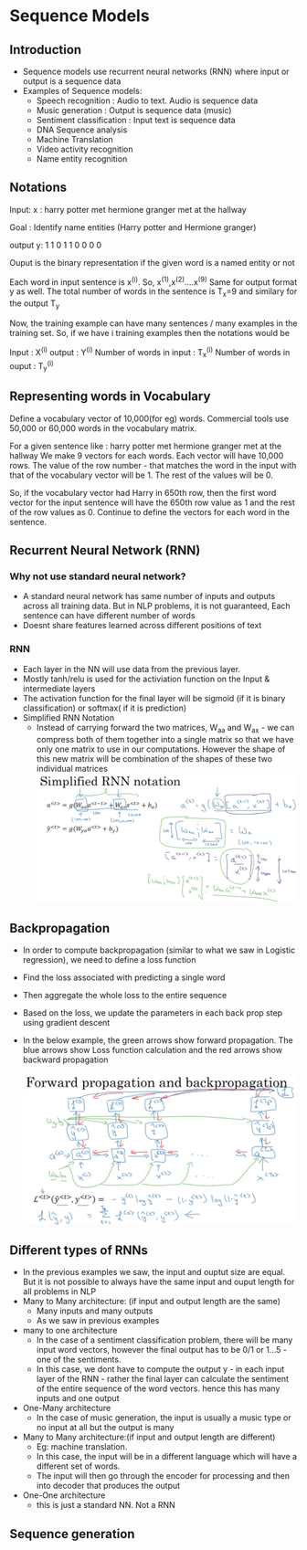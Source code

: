 # Sequence Models

## Introduction
* Sequence models  use recurrent neural networks (RNN) where input or output is a sequence data 
* Examples of Sequence models:
  * Speech recognition : Audio to text. Audio is sequence data
  * Music generation : Output is sequence data (music)
  * Sentiment classification : Input text is sequence data
  * DNA Sequence analysis
  * Machine Translation
  * Video activity recognition
  * Name entity recognition

## Notations
  Input: x : harry potter met hermione granger met at the hallway

  Goal : Identify name entities (Harry potter and Hermione granger)

  output y:  1      1      0     1        1     0   0   0  0

  Ouput is the binary representation if the given word is a named entity or not

  Each word in input sentence is x<sup>(i)</sup>. So, x<sup>(1)</sup>,x<sup>(2)</sup>....x<sup>(9)</sup>
  Same for output format y as well.
  The total number of words in the sentence is T<sub>x</sub>=9 and similary for the output T<sub>y</sub>

  Now, the training example can have many sentences / many examples in the training set. 
  So, if we have i training examples then the notations would be

  Input : X<sup>(i)<t></sup>
  output : Y<sup>(i)<t></sup>
  Number of words in input : T<sub>x</sub><sup>(i)</sup>
  Number of words in ouput : T<sub>y</sub><sup>(i)</sup>

## Representing words in Vocabulary

Define a vocabulary vector of 10,000(for eg) words. Commercial tools use 50,000 or 60,000 words in the vocabulary matrix.

For a given sentence like : harry potter met hermione granger met at the hallway
We make 9 vectors for each words. Each vector will have 10,000 rows. The value of the row number - that matches the word in the input with that of the vocabulary vector will be 1. The rest of the values will be 0.

So, if the vocabulary vector had Harry in 650th row, then the first word vector for the input sentence will have the 650th row value as 1 and the rest of the row values as 0.
Continue to define the vectors for each word in the sentence.

## Recurrent Neural Network (RNN)

### Why not use standard neural network?
 * A standard neural network has same number of inputs and outputs across all training data. But in NLP problems, it is not guaranteed, Each sentence can have different number of words
 * Doesnt share features learned across different positions of text
 
 ### RNN
 * Each layer in the NN will use data from the previous layer.
 * Mostly tanh/relu is used for the activiation function on the Input & intermediate layers
 * The activation function for the final layer will be sigmoid (if it is binary classification) or softmax( if it is prediction)
 * Simplified RNN Notation 
   * Instead of carrying forward the two matrices, W<sub>aa</sub> and W<sub>ax</sub> - we can compress both of them together        into a single matrix so that we have only one matrix to use in our computations. However the shape of this new matrix          will be   combination of the shapes of these two individual matrices 
  ![Reference](https://github.com/geethaRam/machinelearning/blob/master/simple_rnn.png "Logo Title Text 1")
  
 
 ## Backpropagation
* In order to compute backpropagation (similar to what we saw in Logistic regression), we need to define a loss function
* Find the loss associated with predicting a single word
* Then aggregate the whole loss to the entire sequence
* Based on the loss, we update the parameters in each back prop step using gradient descent
* In the below example, the green arrows show forward propagation. The blue arrows show Loss function calculation and the red arrows show backward propagation
 
   ![Reference](https://github.com/geethaRam/machinelearning/blob/master/back_rnn.png "Logo Title Text 1")
 
 
 
 ## Different types of RNNs
 * In the previous examples we saw, the input and ouptut size are equal. But it is not possible to always have the same input and ouput length for all problems in NLP
 * Many to Many architecture: (if input and output length are the same)
   * Many inputs and many outputs 
   * As we saw in previous examples
 * many to one architecture
   * In the case of a sentiment classification problem, there will be many input word vectors, however the final output has to be 0/1 or 1...5 - one of the sentiments. 
   * In this case, we dont have to compute the output y - in each input layer of the RNN - rather the final layer can calculate the sentiment of the entire sequence of the word vectors. hence this has many inputs and one output 
 * One-Many architecture
   * In the case of music generation, the input is usually a music type or no input at all but the output is many 
 * Many to Many architecture:(if input and output length are different)
   * Eg: machine translation. 
   * In this case, the input will be in a different language which will have a different set of words.
   * The input will then go through the encoder for processing and then into decoder that produces the output
 * One-One architecture
   *  this is just a standard NN. Not a RNN
 
 ## Sequence generation
 
 
 





